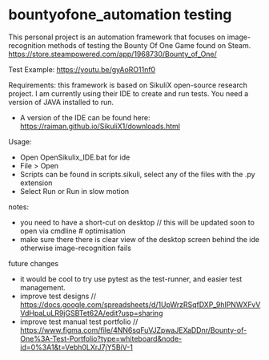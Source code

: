 # bountyofone_automation testing
This personal project is an automation framework that focuses on image-recognition methods of testing the Bounty Of One Game found on Steam.
https://store.steampowered.com/app/1968730/Bounty_of_One/

Test Example: https://youtu.be/gyAoRO11nf0



Requirements: this framework is based on SikuliX open-source research project. I am currently using their IDE to create and run tests. 
You need a version of JAVA installed to run.
- A version of the IDE can be found here: https://raiman.github.io/SikuliX1/downloads.html

Usage:
- Open OpenSikulix_IDE.bat for ide
- File > Open
- Scripts can be found in scripts.sikuli, select any of the files with the .py extension
- Select Run or Run in slow motion

notes:
- you need to have a short-cut on desktop // this will be updated soon to open via cmdline # optimisation
- make sure there there is clear view of the desktop screen behind the ide otherwise image-recognition fails

future changes
- it would be cool to try use pytest as the test-runner, and easier test management.
- improve test designs // https://docs.google.com/spreadsheets/d/1UpWrzRSqfDXP_9hlPNWXFvVVdHpaLuLR9jGSBTet62A/edit?usp=sharing
- improve test manual test portfolio // https://www.figma.com/file/4NN6sqFuVJZpwaJEXaDDnr/Bounty-of-One%3A-Test-Portfolio?type=whiteboard&node-id=0%3A1&t=Vebh0LXrJ7jY5BiV-1

